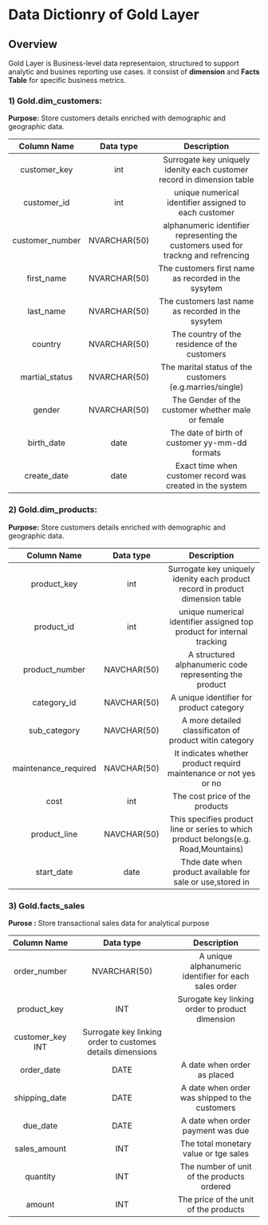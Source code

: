 # Data Dictionry of Gold Layer

## Overview
Gold Layer is Business-level data representaion, structured to support analytic and busines reporting use cases. it consiist of **dimension**
and **Facts Table** for specific business metrics.

### 1) Gold.dim_customers:
**Purpose:** Store customers details enriched with demographic and geographic data.

| Column Name       | Data type    | Description                                                                                                 |
|:-----------------:|:-----------: |:-----------------------------------------------------------------------------------------------------------:|
| customer_key      | int          | Surrogate key uniquely idenity each customer record in dimension table                                      |                                                          
| customer_id       | int          | unique numerical identifier assigned to each customer                                                       |
|customer_number    |NVARCHAR(50)  | alphanumeric identifier representing the customers used for trackng and refrencing                          |
|first_name         |NVARCHAR(50)  | The customers first name as recorded in the sysytem                                                         |
|last_name          |NVARCHAR(50)  | The customers last name as recorded in the sysytem                                                          |
|country            |NVARCHAR(50)  | The country of the residence of the customers                                                               |
|martial_status     |NVARCHAR(50)  | The marital status of the customers (e.g.marries/single)                                                    |
|gender             |NVARCHAR(50)  | The Gender of the customer whether male or female                                                           |
|birth_date         |date          | The date of birth of customer yy-mm-dd formats                                                              |  
|create_date        |date          | Exact time when customer record was created in the system                                                   | 

### 2) Gold.dim_products:
**Purpose:** Store customers details enriched with demographic and geographic data.

| Column Name         | Data type    | Description                                                                                                 |
|:-------------------:|:-----------: |:-----------------------------------------------------------------------------------------------------------:|
|product_key          |int           | Surrogate key uniquely idenity each product record in product dimension table                               |
|product_id           |int           | unique numerical identifier assigned top product for internal tracking                                      | 
|product_number       |NAVCHAR(50)   | A structured alphanumeric code representing the product                                                     |
|category_id          |NAVCHAR(50)   | A unique identifier for product category                                                                    |
|sub_category         |NAVCHAR(50)   | A more detailed classificaton of product witin category                                                     |
|maintenance_required |NAVCHAR(50)   | It indicates whether product requird maintenance or not yes or no                                           |
|cost                 |int           | The cost price of the products                                                                              |
|product_line         |NAVCHAR(50)   | This specifies product line or series to which product belongs(e.g. Road,Mountains)                         |
|start_date           |date          | Thde date when product available for sale or use,stored in                                                  |

### 3) Gold.facts_sales
**Purose :** Store transactional sales data for analytical purpose

| Column Name         | Data type    | Description                                                                                                 |
|:-------------------:|:-----------: |:-----------------------------------------------------------------------------------------------------------:|
|order_number         |NVARCHAR(50)  | A unique alphanumeric identifier for each sales order                                                       |
|product_key          |INT           | Surogate key linking order to product dimension                                                             |  
|customer_key         INT            | Surrogate key  linking order to customes details dimensions                                                 |
|order_date           |DATE          | A date when order as placed                                                                                 |
|shipping_date        |DATE          | A date when order was shipped to the customers                                                              |    
|due_date             |DATE          | A date when order payment was due                                                                           |
|sales_amount         |INT           | The total monetary value or tge sales                                                                       |
|quantity             |INT           | The number of unit of the products ordered                                                                  |
|amount               |INT           | The price of the unit of the products                                                                       |





























